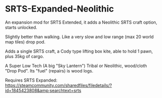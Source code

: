 # SRTS-Expanded-Neolithic
An expansion mod for SRTS Extended, it adds a Neolithic SRTS craft option, starts unlocked.  

Slightly better than walking. Like a very slow and low range (max 20 world map tiles) drop pod.  

Adds a single SRTS craft, a Cody type lifting box kite, able to hold 1 pawn, plus 35kg of cargo.  

A Super Low Tech (A big "Sky Lantern") Tribal or Neolithic, wood/cloth "Drop Pod". Its "fuel" (repairs) is wood logs.  

Requires SRTS Expanded: https://steamcommunity.com/sharedfiles/filedetails/?id=1845423808&amp;searchtext=srts 
